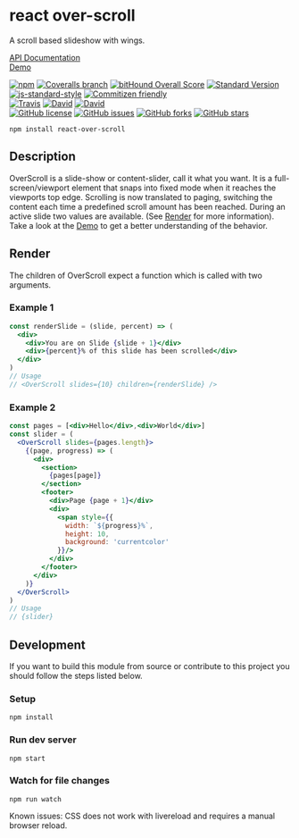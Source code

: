 # react over-scroll

A scroll based slideshow with wings.

[API Documentation](https://sinnerschrader.github.io/react-over-scroll/api/)  
[Demo](https://sinnerschrader.github.io/react-over-scroll/)

[![npm](https://img.shields.io/npm/v/react-over-scroll.svg)](https://www.npmjs.com/package/react-over-scroll)
[![Coveralls branch](https://img.shields.io/coveralls/sinnerschrader/react-over-scroll.svg)](https://coveralls.io/github/sinnerschrader/react-over-scroll)
[![bitHound Overall Score](https://www.bithound.io/github/sinnerschrader/react-over-scroll/badges/score.svg)](https://www.bithound.io/github/sinnerschrader/react-over-scroll)
[![Standard Version](https://img.shields.io/badge/release-standard%20version-brightgreen.svg)](https://github.com/conventional-changelog/standard-version)
[![js-standard-style](https://img.shields.io/badge/code%20style-standard-brightgreen.svg)](http://standardjs.com/)
[![Commitizen friendly](https://img.shields.io/badge/commitizen-friendly-brightgreen.svg)](http://commitizen.github.io/cz-cli/)  
[![Travis](https://img.shields.io/travis/sinnerschrader/react-over-scroll.svg)](https://travis-ci.org/sinnerschrader/react-over-scroll)
[![David](https://img.shields.io/david/sinnerschrader/react-over-scroll.svg)](https://david-dm.org/sinnerschrader/react-over-scroll)
[![David](https://img.shields.io/david/dev/sinnerschrader/react-over-scroll.svg)](https://david-dm.org/sinnerschrader/react-over-scroll#info=devDependencies&view=table)  
[![GitHub license](https://img.shields.io/github/license/sinnerschrader/react-over-scroll.svg)](https://github.com/sinnerschrader/react-over-scroll/blob/master/LICENSE)
[![GitHub issues](https://img.shields.io/github/issues/sinnerschrader/react-over-scroll.svg)](https://github.com/sinnerschrader/react-over-scroll/issues)
[![GitHub forks](https://img.shields.io/github/forks/sinnerschrader/react-over-scroll.svg)](https://github.com/sinnerschrader/react-over-scroll/network)
[![GitHub stars](https://img.shields.io/github/stars/sinnerschrader/react-over-scroll.svg)](https://github.com/sinnerschrader/react-over-scroll/stargazers)

```
npm install react-over-scroll
```

## Description
OverScroll is a slide-show or content-slider, call it what you want. It is a full-screen/viewport element that snaps into fixed mode when it reaches the viewports top edge. Scrolling is now translated to paging, switching the content each time a predefined scroll amount has been reached. During an active slide two values are available. (See [Render](https://github.com/sinnerschrader/react-over-scroll/#render) for more information). Take a look at the [Demo](https://sinnerschrader.github.io/react-over-scroll/) to get a better understanding of the behavior.

## Render

The children of OverScroll expect a function which is called with two arguments.

### Example 1
```jsx
const renderSlide = (slide, percent) => (
  <div>
    <div>You are on Slide {slide + 1}</div>
    <div>{percent}% of this slide has been scrolled</div>
  </div>
)
// Usage
// <OverScroll slides={10} children={renderSlide} />
```

### Example 2
```jsx
const pages = [<div>Hello</div>,<div>World</div>]
const slider = (
  <OverScroll slides={pages.length}>
    {(page, progress) => (
      <div>
        <section>
          {pages[page]}
        </section>
        <footer>
          <div>Page {page + 1}</div>
          <div>
            <span style={{
              width: `${progress}%`,
              height: 10,
              background: 'currentcolor'
            }}/>
          </div>
        </footer>
      </div>
    )}
  </OverScroll>
)
// Usage
// {slider}
```

## Development

If you want to build this module from source or contribute to this project you
should follow the steps listed below.

### Setup

```shell
npm install
```

### Run dev server

```shell
npm start
```

### Watch for file changes

```shell
npm run watch
```

Known issues: CSS does not work with livereload and requires a manual browser reload.
